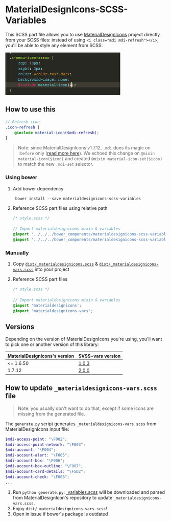 # MaterialDesignIcons-SCSS-Variables
This SCSS part file allows you to use [MaterialDesignIcons](https://github.com/Templarian/MaterialDesign)
project directly from your SCSS files: instead of using `<i class="mdi mdi-refresh"></i>`, you'll be able to style any
element from SCSS:

![MaterialDesignIcons-SCSS-Variables](doc/screenshot.gif)

## How to use this

```scss
// Refresh icon
.icon-refresh {
    @include material-icon($mdi-refresh);
}
```

> Note: since MaterialDesignIcons v1.7.12, `.mdi` does its magic on `:before` only ([read more here](https://github.com/Templarian/MaterialDesign/issues/1258)).
 We echoed this change on `@mixin material-icon($icon)` and created `@mixin material-icon-set($icon)` to match the new `.mdi-set` selector.


### Using bower
1. Add bower dependency

        bower install --save materialdesignicons-scss-variables

2. Reference SCSS part files using relative path

    ```scss
    /* style.scss */

    // Import materialdesignicons mixin & variables
    @import '../../../bower_components/materialdesignicons-scss-variables/dist/materialdesignicons';
    @import '../../../bower_components/materialdesignicons-scss-variables/dist/materialdesignicons-vars';
    ```

### Manually
1. Copy [`dist/_materialdesignicons.scss`](https://raw.githubusercontent.com/chteuchteu/MaterialDesignIcons-SCSS-Variables/master/dist/_materialdesignicons.scss)
    & [`dist/_materialdesignicons-vars.scss`](https://raw.githubusercontent.com/chteuchteu/MaterialDesignIcons-SCSS-Variables/master/dist/_materialdesignicons-vars.scss)
    into your project

2. Reference SCSS part files

    ```scss
    /* style.scss */

    // Import materialdesignicons mixin & variables
    @import 'materialdesignicons';
    @import 'materialdesignicons-vars';
    ```

## Versions
Depending on the version of MaterialDesignIcons you're using, you'll want to pick one or another version of this library:

| MaterialDesignIcons's version | SVSS-vars version                                                                                                       |
|-------------------------------|-------------------------------------------------------------------------------------------------------------------------|
| <= 1.6.50                     | [1.0.3](https://github.com/chteuchteu/MaterialDesignIcons-SCSS-Variables/tree/448915eea3ab17bc827ec78d49bca64f75e39c0c) |
| 1.7.12                        | [2.0.0](https://github.com/chteuchteu/MaterialDesignIcons-SCSS-Variables/tree/975015a41f6e6112910e04be66ec436a53c3f087) |

## How to update `_materialdesignicons-vars.scss` file

> Note: you usually don't want to do that, except if some icons are missing from the generated file.

The `generate.py` script generates `_materialdesignicons-vars.scss` from MaterialDesignIcons input file:

```scss
$mdi-access-point: "\F002";
$mdi-access-point-network: "\F003";
$mdi-account: "\F004";
$mdi-account-alert: "\F005";
$mdi-account-box: "\F006";
$mdi-account-box-outline: "\F007";
$mdi-account-card-details: "\F5D2";
$mdi-account-check: "\F008";
...
```

1. Run `python generate.py`: [_variables.scss](https://raw.githubusercontent.com/Templarian/MaterialDesign-Webfont/master/scss/_variables.scss)
will be downloaded and parsed from MaterialDesignIcon's repository to update `_materialdesignicons-vars.scss`.
2. Enjoy `dist/_materialdesignicons-vars.scss`!
3. Open in issue if bower's package is outdated
